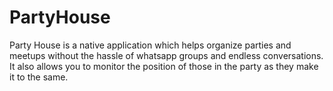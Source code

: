 # PartyHouse
Party House is a native application which helps organize parties and meetups without the hassle of whatsapp groups and endless conversations. It also allows you to monitor the position of those in the party as they make it to the same.
